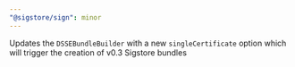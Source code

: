 ```yaml
---
"@sigstore/sign": minor
---
```


Updates the `DSSEBundleBuilder` with a new `singleCertificate` option which will trigger the creation of v0.3 Sigstore bundles
